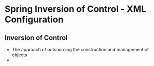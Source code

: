 # Spring Inversion of Control - XML Configuration
## Inversion of Control
- The approach of outsourcing the construction and management of objects
- 
